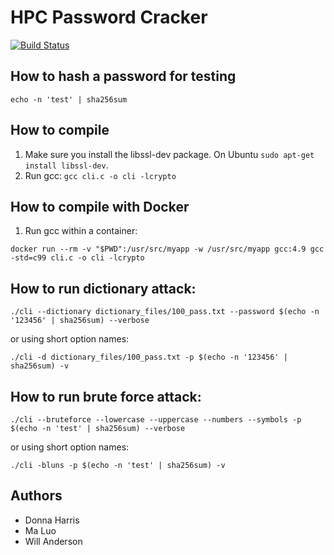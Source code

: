 # HPC Password Cracker
[![Build Status](https://cloud.drone.io/api/badges/wandersonca/CP631-FinalProject/status.svg)](https://cloud.drone.io/wandersonca/CP631-FinalProject)

## How to hash a password for testing
``echo -n 'test' | sha256sum``

## How to compile
1. Make sure you install the libssl-dev package. On Ubuntu ``sudo apt-get install libssl-dev``.
2. Run gcc: ``gcc cli.c -o cli -lcrypto``

## How to compile with Docker
1. Run gcc within a container: 

``docker run --rm -v "$PWD":/usr/src/myapp -w /usr/src/myapp gcc:4.9 gcc -std=c99 cli.c -o cli -lcrypto``

## How to run dictionary attack:
``./cli --dictionary dictionary_files/100_pass.txt --password $(echo -n '123456' | sha256sum) --verbose``

or using short option names:

``./cli -d dictionary_files/100_pass.txt -p $(echo -n '123456' | sha256sum) -v``

## How to run brute force attack:
``./cli --bruteforce --lowercase --uppercase --numbers --symbols -p $(echo -n 'test' | sha256sum) --verbose``

or using short option names:

``./cli -bluns -p $(echo -n 'test' | sha256sum) -v``

## Authors
* Donna Harris
* Ma Luo
* Will Anderson
